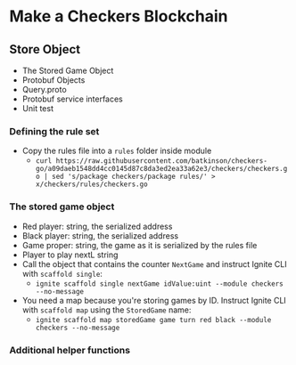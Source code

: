 # Make a Checkers Blockchain

## Store Object
- The Stored Game Object
- Protobuf Objects
- Query.proto
- Protobuf service interfaces
- Unit test
### Defining the rule set
- Copy the rules file into a `rules` folder inside module
  - `curl https://raw.githubusercontent.com/batkinson/checkers-go/a09daeb1548dd4cc0145d87c8da3ed2ea33a62e3/checkers/checkers.go | sed 's/package checkers/package rules/' > x/checkers/rules/checkers.go`
### The stored game object
- Red player: string, the serialized address
- Black player: string, the serialized address
- Game proper: string, the game as it is serialized by the rules file
- Player to play nextL string
- Call the object that contains the counter `NextGame` and instruct Ignite CLI with `scaffold single`:
  - `ignite scaffold single nextGame idValue:uint --module checkers --no-message`
- You need a map because you're storing games by ID. Instruct Ignite CLI with `scaffold map` using the `StoredGame` name:
  - `ignite scaffold map storedGame game turn red black --module checkers --no-message`
### Additional helper functions
